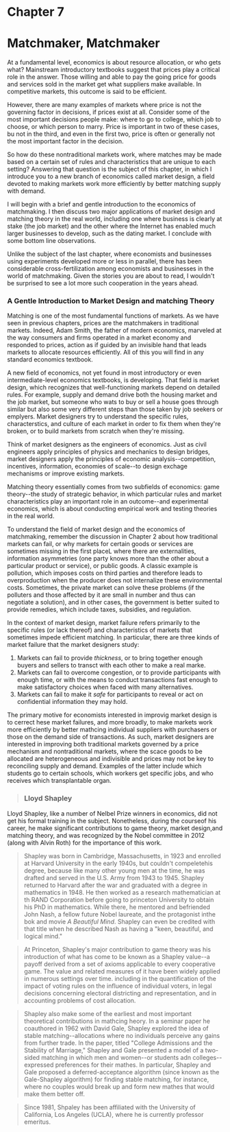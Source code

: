# Chapter 7

# Matchmaker, Matchmaker

At a fundamental level, economics is about resource allocation, or who gets what? Mainstream introductory textbooks suggest that prices play a critical role in the answer. Those willing and able to pay the going price for goods and services sold in the market get what suppliers make available. In competitive markets, this outcome is said to be efficient.

However, there are many examples of markets where price is not the governing factor in decisions, if prices exist at all. Consider some of the most important decisions people make: where to go to college, which job to choose, or which person to marry. Price is important in two of these cases, bu not in the third, and even in the first two, price is often or generally not the most important factor in the decision.

So how do these nontraditional markets work, where matches may be made based on a certain set of rules and characteristics that are unique to each setting? Answering that question is the subject of this chapter, in which I introduce you to a new branch of economics called market design, a field devoted to making markets work more efficiently by better matching supply with demand.

I will begin with a brief and gentle introduction to the economics of matchmaking. I then discuss two major applications of market design and matching theory in the real world, including one where business is clearly at stake (the job market) and the other where the Internet has enabled much larger businesses to develop, such as the dating market. I conclude with some bottom line observations.

Unlike the subject of the last chapter, where economists and businesses using experiments developed more or less in parallel, there has been considerable cross-fertilization among economists and businesses in the world of matchmaking. Given the stories you are about to read, I wouldn't be surprised to see a lot more such cooperation in the years ahead.

### A Gentle Introduction to Market Design and matching Theory

Matching is one of the most fundamental functions of markets. As we have seen in previous chapters, prices are the matchmakers in traditional markets. Indeed, Adam Smith, the father of modern economics, marveled at the way consumers and firms operated in a market economy and responded to prices, action as if guided by an invisible hand that leads markets to allocate resources efficiently. All of this you will find in any standard economics textbook.

A new field of economics, not yet found in most introductory or even intermediate-level economics textbooks, is developing. That field is market design, which recognizes that well-functioning markets depend on detailed rules. For example, supply and demand drive both the housing market and the job market, but someone who wats to buy or sell a house goes through similar but also some very different steps than those taken by job seekers or emplyers. Market designers try to understand the specific rules, characterstics, and culture of each market in order to fix them when they're broken, or to build markets from scratch when they're missing.

Think of market designers as the engineers of economics. Just as civil engineers apply principles of physics and mechanics to design bridges, market designers apply the principles of economic analysis--competition, incentives, information, economies of scale--to design exchage mechanisms or improve existing markets.

Matching theory essentially comes from two subfields of economics: game theory--the study of strategic behavior, in which particular rules and market characteristics play an important role in an outcome--and experimental economics, which is about conducting empirical work and testing theories in the real world.

To understand the field of market design and the economics of matchmaking, remember the discussion in Chapter 2 about how traditional markets can fail, or why markets for certain goods or services are sometimes missing in the first placeL where there are externalities, information asymmetries (one party knows more than the other about a particular product or service), or public goods. A classic example is pollution, which imposes costs on third parties and therefore leads to overproduction when the producer does not internalize these environmental costs. Sometimes, the private market can solve these problems (if the polluters and those affected by it are small in number and thus can negotiate a solution), and in other cases, the government is better suited to provide remedies, which include taxes, subsidies, and regulation.

In the context of market design, market failure refers primarily to the specific rules (or lack thereof) and characteristics of markets that sometimes impede efficient matching. In particular, there are three kinds of market failure that the market designers study:

1. Markets can fail to provide *thickness*, or to bring together enough buyers and sellers to transct with each other to make a real marke.
2. Markets can fail to overcome congestion, or to provide participants with enough time, or with the means to conduct transactions fast enough to make satisfactory choices when faced with many alternatives.
3. Markets can fail to make it *safe* for participants to reveal or act on confidential information they may hold.

The primary motive for economists interested in improvig market design is to cerrect hese market failures, and more broadly, to make markets work more efficiently by better mathcing individual suppliers with purchasers or those on the demand side of transactions. As such, market designers are interested in improving both traditional markets governed by a price mechanism and nontraditional markets, where the scace goods to be allocated are heterogeneous and indivisible and prices may not be key to reconciling supply and demand. Examples of the latter include which students go to certain schools, which workers get specific jobs, and who receives which transplantable organ.

> ### Lloyd Shapley
Lloyd Shapley, like a number of Nelbel Prize winners in economics, did not get his formal training in the subject. Nonetheless, during the courseof his career, he make significant contributions to game theory, market design,and matching theory, and was recognized by the Nobel committee in 2012 (along with Alvin Roth) for the importance of this work.

> Shapley was born in Cambridge, Massachusetts, in 1923 and enrolled at Harvard University in the early 1940s, but couldn't compeletehis degree, because like many other young men at the time, he was drafted and served in the U.S. Army from 1943 to 1945. Shapley returned to Harvard after the war and graduated with a degree in mathematics in 1948. He then worked as a research mathematician at th RAND Corporation before going to princeton University to obtain his PhD in mathematics. While there, he mentored and befriended John Nash, a fellow future Nobel laureate, and the protagonist inthe bok and movie *A Beautiful Mind*. Shapley can even be credited with that title when he described Nash as having a "keen, beautiful, and logical mind."

> At Princeton, Shapley's major contribution to game theory was his introduction of what has come to be known as a Shapley value--a payoff derived from a set of axioms applicable to every cooperative game. The value and related measures of it have been widely applied in numerous settings over time. including in the quantification of the impact of voting rules on the influence of individual voters, in legal decisions concerning electoral districting and representation, and in accounting problems of cost allocation.

> Shapley also make some of the earliest and most important theoretical contributions in mathcing heory. In a seminar paper he coauthored in 1962 with David Gale, Shapley explored the idea of stable matching--allocations where no individuals perceive any gains from further trade. In the paper, titled "College Admissions and the Stability of Marriage," Shapley and Gale presented a model of a two-sided matching in which men and women--or students adn colleges--expressed preferences for their mathes. In particular, Shapley and Gale proposed a deferred-acceptance algorithm (since known as the Gale-Shapley algorithm) for finding stable matching, for instance, where no couples would break up and form new mathes that would make them better off.

> Since 1981, Shpaley has been affiliated with the University of California, Los Angeles (UCLA), where he is currently professor emeritus.
